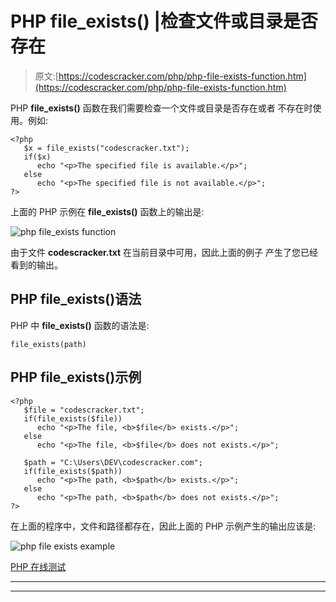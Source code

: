 # PHP file_exists() |检查文件或目录是否存在

> 原文:[https://codescracker.com/php/php-file-exists-function.htm](https://codescracker.com/php/php-file-exists-function.htm)

PHP **file_exists()** 函数在我们需要检查一个文件或目录是否存在或者 不存在时使用。例如:

```
<?php
   $x = file_exists("codescracker.txt");
   if($x)
      echo "<p>The specified file is available.</p>";
   else
      echo "<p>The specified file is not available.</p>";
?>
```

上面的 PHP 示例在 **file_exists()** 函数上的输出是:

![php file_exists function](../Images/ec43f3f024a94e20ea6ecf36cf9d500d.png)

由于文件 **codescracker.txt** 在当前目录中可用，因此上面的例子 产生了您已经看到的输出。

## PHP file_exists()语法

PHP 中 **file_exists()** 函数的语法是:

```
file_exists(path)
```

## PHP file_exists()示例

```
<?php
   $file = "codescracker.txt";
   if(file_exists($file))
      echo "<p>The file, <b>$file</b> exists.</p>";
   else
      echo "<p>The file, <b>$file</b> does not exists.</p>";

   $path = "C:\Users\DEV\codescracker.com";
   if(file_exists($path))
      echo "<p>The path, <b>$path</b> exists.</p>";
   else
      echo "<p>The path, <b>$path</b> does not exists.</p>";
?>
```

在上面的程序中，文件和路径都存在，因此上面的 PHP 示例产生的输出应该是:

![php file exists example](../Images/fa43ced72da87c77a88a2b4eadba1c40.png)

[PHP 在线测试](/exam/showtest.php?subid=8)

* * *

* * *